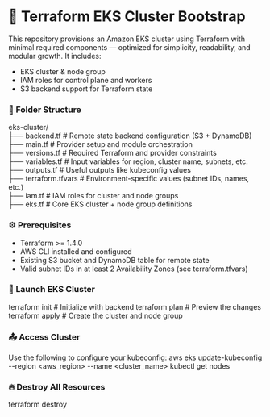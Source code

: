 # 🚀 Terraform EKS Cluster Bootstrap

This repository provisions an Amazon EKS cluster using Terraform with minimal required components — optimized for simplicity, readability, and modular growth. It includes:
- EKS cluster & node group
- IAM roles for control plane and workers
- S3 backend support for Terraform state



### 📁 Folder Structure

eks-cluster/                                                                    
                        ├── backend.tf            # Remote state backend configuration (S3 + DynamoDB)                  
                        ├── main.tf               # Provider setup and module orchestration                                 
                        ├── versions.tf           # Required Terraform and provider constraints                                 
                        ├── variables.tf          # Input variables for region, cluster name, subnets, etc.                       
                        ├── outputs.tf            # Useful outputs like kubeconfig values                                         
                        ├── terraform.tfvars      # Environment-specific values (subnet IDs, names, etc.)                            
                        ├── iam.tf                # IAM roles for cluster and node groups                                      
                        ├── eks.tf                # Core EKS cluster + node group definitions                                  


###  ⚙️ Prerequisites
- Terraform >= 1.4.0
- AWS CLI installed and configured
- Existing S3 bucket and DynamoDB table for remote state
- Valid subnet IDs in at least 2 Availability Zones (see terraform.tfvars)

### 🏁 Launch EKS Cluster
terraform init        # Initialize with backend
terraform plan        # Preview the changes
terraform apply       # Create the cluster and node group



### 📤 Access Cluster

Use the following to configure your kubeconfig:
      aws eks update-kubeconfig --region <aws_region> --name <cluster_name>
      kubectl get nodes



### 🔥 Destroy All Resources

terraform destroy




